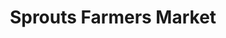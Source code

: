 ---
title: "Sprouts Farmers Market"
url: /green-valley/sprouts-farmers-market/
shop: supermarket
---